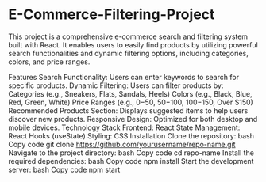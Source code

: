 # E-Commerce-Filtering-Project
This project is a comprehensive e-commerce search and filtering system built with React. It enables users to easily find products by utilizing powerful search functionalities and dynamic filtering options, including categories, colors, and price ranges.

Features
Search Functionality: Users can enter keywords to search for specific products.
Dynamic Filtering: Users can filter products by:
Categories (e.g., Sneakers, Flats, Sandals, Heels)
Colors (e.g., Black, Blue, Red, Green, White)
Price Ranges (e.g., $0-$50, $50-$100, $100-$150, Over $150)
Recommended Products Section: Displays suggested items to help users discover new products.
Responsive Design: Optimized for both desktop and mobile devices.
Technology Stack
Frontend: React
State Management: React Hooks (useState)
Styling: CSS
Installation
Clone the repository:
bash
Copy code
git clone https://github.com/yourusername/repo-name.git
Navigate to the project directory:
bash
Copy code
cd repo-name
Install the required dependencies:
bash
Copy code
npm install
Start the development server:
bash
Copy code
npm start
